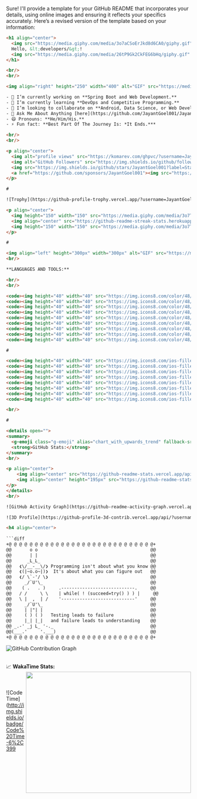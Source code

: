 Sure! I'll provide a template for your GitHub README that incorporates your details, using online images and ensuring it reflects your specifics accurately. Here’s a revised version of the template based on your information:

```html
<h1 align="center">
  <img src="https://media.giphy.com/media/3o7aCSoErJkd8d6CA0/giphy.gif" width="24px"/>
  Hello, &lt;developers/&gt;!
  <img src="https://media.giphy.com/media/26tP9Gk2CkFEG6bHq/giphy.gif" width="40px" />
</h1>

<br/>
<br/>

<img align="right" height="250" width="400" alt="GIF" src="https://media.giphy.com/media/3o7TKttTxq0USnFDKw/giphy.gif"/>

- 🔭 I’m currently working on **Spring Boot and Web Development.**
- 🌱 I’m currently learning **DevOps and Competitive Programming.**
- 👯 I’m looking to collaborate on **Android, Data Science, or Web Development.**
- 💬 Ask Me About Anything [here](https://github.com/JayantGoel001/JayantGoel001/issues/1)! I am happy to help.
- 😄 Pronouns: **He/Him/His.**
- ⚡ Fun fact: **Best Part Of The Journey Is: *It Ends.***

<br/>
<br/>

<p align="center">
  <img alt="profile views" src="https://komarev.com/ghpvc/?username=JayantGoel001&style=flat&color=blue"/> •   
  <img alt="GitHub Followers" src="https://img.shields.io/github/followers/JayantGoel001?label=Followers&style=social"/> •
  <img src="https://img.shields.io/github/stars/JayantGoel001?label=Stars" alt="Total Stars"/> •
  <a href="https://github.com/sponsors/JayantGoel001"><img src="https://img.shields.io/static/v1?label=Sponsor&message=%E2%9D%A4&logo=GitHub&color=%23fe8e86"/></a>
</p>

#

![Trophy](https://github-profile-trophy.vercel.app/?username=JayantGoel001&column=10&margin-w=15&margin-h=15&no-bg=true&no-frame=true&theme=juicyfresh)

<p align="center">
  <img height="150" width="150" src="https://media.giphy.com/media/3o7TKkZCBq28HlDHv6/giphy.gif"/>
  <img align="center" src="https://github-readme-streak-stats.herokuapp.com/?user=JayantGoel001&theme=dark&hide_border=true"/>
  <img height="150" width="150" src="https://media.giphy.com/media/3o7TKkZCBq28HlDHv6/giphy.gif"/>
</p>

#

<img align="left" height="300px" width="300px" alt="GIF" src="https://media.giphy.com/media/3o7TKxjZtaBhbX2Hmq/giphy.gif"/>
<br/>

**LANGUAGES AND TOOLS:**  

<br/>
<br/>

<code><img height="40" width="40" src="https://img.icons8.com/color/48/000000/android.png"/></code>
<code><img height="40" width="40" src="https://img.icons8.com/color/48/000000/kotlin.png"/></code>
<code><img height="40" width="40" src="https://img.icons8.com/color/48/000000/java-coffee-cup-logo.png"/></code>
<code><img height="40" width="40" src="https://img.icons8.com/color/48/000000/python.png"/></code>
<code><img height="40" width="40" src="https://img.icons8.com/color/48/000000/c-plus-plus-logo.png"/></code>
<code><img height="40" width="40" src="https://img.icons8.com/color/48/000000/c-programming.png"/></code>
<code><img height="40" width="40" src="https://img.icons8.com/color/48/000000/html-5.png"/></code>
<code><img height="40" width="40" src="https://img.icons8.com/color/48/000000/css3.png"/></code>
<code><img height="40" width="40" src="https://img.icons8.com/color/48/000000/javascript.png"/></code>

#

<code><img height="40" width="40" src="https://img.icons8.com/ios-filled/50/000000/git.png"/></code>
<code><img height="40" width="40" src="https://img.icons8.com/ios-filled/50/000000/github.png"/></code>
<code><img height="40" width="40" src="https://img.icons8.com/ios-filled/50/000000/firebase.png"/></code>
<code><img height="40" width="40" src="https://img.icons8.com/ios-filled/50/000000/jupyter.png"/></code>
<code><img height="40" width="40" src="https://img.icons8.com/ios-filled/50/000000/atom.png"/></code>
<code><img height="40" width="40" src="https://img.icons8.com/ios-filled/50/000000/bootstrap.png"/></code>
<code><img height="40" width="40" src="https://img.icons8.com/ios-filled/50/000000/angularjs.png"/></code>
<code><img height="40" width="40" src="https://img.icons8.com/ios-filled/50/000000/ubuntu.png"/></code>

<br/>

#

<details open="">
<summary>
  <g-emoji class="g-emoji" alias="chart_with_upwards_trend" fallback-src="https://github.githubassets.com/images/icons/emoji/unicode/1f4c8.png">📈</g-emoji>
  <strong>GitHub Stats:</strong>
</summary>
<br/>

<p align="center">
    <img align="center" src="https://github-readme-stats.vercel.app/api?username=JayantGoel001&show_icons=true&hide_border=true&title_color=94b4a4&icon_color=FFFFFF&text_color=FFFFFF&bg_color=000000&count_private=true&include_all_commits=true"/>
    <img align="center" height="195px" src="https://github-readme-stats.vercel.app/api/top-langs/?username=JayantGoel001&text_color=FFFFFF&bg_color=000000&title_color=94b4a4&langs_count=15&layout=compact&hide_border=true" />
</p>
</details>
<br/>

![GitHub Activity Graph](https://github-readme-activity-graph.vercel.app/graph?username=JayantGoel001&theme=react-dark&hide_border=true&area=true)

![3D Profile](https://github-profile-3d-contrib.vercel.app/api/?username=JayantGoel001)

<h4 align="center">
  
```diff
+@ @ @ @ @ @ @ @ @ @ @ @ @ @ @ @ @ @ @ @ @ @ @ @ @ @ @ @+
@@       o o                                           @@
@@       | |                                           @@
@@      _L_L_                                          @@
@@   ❮\/__-__\/❯ Programming isn't about what you know @@
@@   ❮(|~o.o~|)❯  It's about what you can figure out   @@
@@   ❮/ \`-'/ \❯                                       @@
@@     _/`U'\_                                         @@
@@    ( .   . )     .----------------------------.     @@
@@   / /     \ \    | while( ! (succeed=try() ) ) |     @@
@@   \ |  ,  | /    '----------------------------'     @@
@@     _/`U'\_                                         @@
@@     | |"| |                                         @@
@@     ( ) ( )   Testing leads to failure              @@
@@     |_| |_|   and failure leads to understanding    @@
@@ _.-' _j L_ '-._                                     @@
@@(___.'     '.___)                                    @@
+@ @ @ @ @ @ @ @ @ @ @ @ @ @ @ @ @ @ @ @ @ @ @ @ @ @ @ @+
```

</h4>  

![GitHub Contribution Graph](https://github-contribution-grid-snake.svg)

<br/>

<summary>
  <g-emoji class="g-emoji" alias="chart_with_upwards_trend" fallback-src="https://github.githubassets.com/images/icons/emoji/unicode/1f4c8.png">📈</g-emoji>
  <strong>WakaTime Stats:</strong>
</summary>

<img align="right" height="330px" width="450px" src="https://wakatime.com/share/@JayantGoel001/d757c83d-c3a9-424e-86f1-ce88190c9840.svg" />

<br>
<br>

<!--START_SECTION:waka-->
![Code Time](http://img.shields.io/badge/Code%20Time-6%2C399

